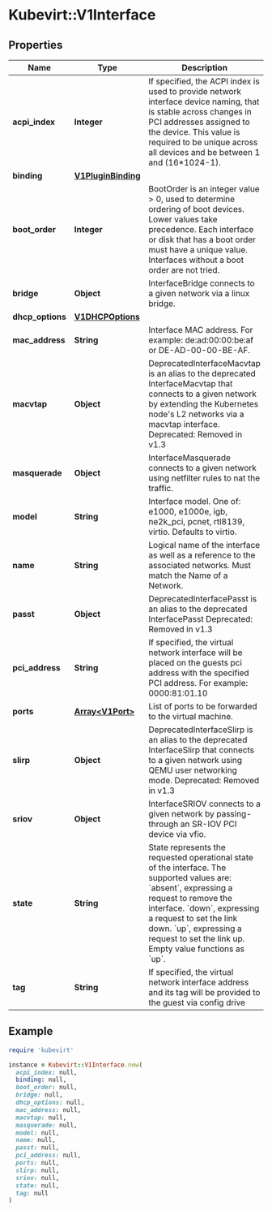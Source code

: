 # Kubevirt::V1Interface

## Properties

| Name | Type | Description | Notes |
| ---- | ---- | ----------- | ----- |
| **acpi_index** | **Integer** | If specified, the ACPI index is used to provide network interface device naming, that is stable across changes in PCI addresses assigned to the device. This value is required to be unique across all devices and be between 1 and (16*1024-1). | [optional] |
| **binding** | [**V1PluginBinding**](V1PluginBinding.md) |  | [optional] |
| **boot_order** | **Integer** | BootOrder is an integer value &gt; 0, used to determine ordering of boot devices. Lower values take precedence. Each interface or disk that has a boot order must have a unique value. Interfaces without a boot order are not tried. | [optional] |
| **bridge** | **Object** | InterfaceBridge connects to a given network via a linux bridge. | [optional] |
| **dhcp_options** | [**V1DHCPOptions**](V1DHCPOptions.md) |  | [optional] |
| **mac_address** | **String** | Interface MAC address. For example: de:ad:00:00:be:af or DE-AD-00-00-BE-AF. | [optional] |
| **macvtap** | **Object** | DeprecatedInterfaceMacvtap is an alias to the deprecated InterfaceMacvtap that connects to a given network by extending the Kubernetes node&#39;s L2 networks via a macvtap interface. Deprecated: Removed in v1.3 | [optional] |
| **masquerade** | **Object** | InterfaceMasquerade connects to a given network using netfilter rules to nat the traffic. | [optional] |
| **model** | **String** | Interface model. One of: e1000, e1000e, igb, ne2k_pci, pcnet, rtl8139, virtio. Defaults to virtio. | [optional] |
| **name** | **String** | Logical name of the interface as well as a reference to the associated networks. Must match the Name of a Network. | [default to &#39;&#39;] |
| **passt** | **Object** | DeprecatedInterfacePasst is an alias to the deprecated InterfacePasst Deprecated: Removed in v1.3 | [optional] |
| **pci_address** | **String** | If specified, the virtual network interface will be placed on the guests pci address with the specified PCI address. For example: 0000:81:01.10 | [optional] |
| **ports** | [**Array&lt;V1Port&gt;**](V1Port.md) | List of ports to be forwarded to the virtual machine. | [optional] |
| **slirp** | **Object** | DeprecatedInterfaceSlirp is an alias to the deprecated InterfaceSlirp that connects to a given network using QEMU user networking mode. Deprecated: Removed in v1.3 | [optional] |
| **sriov** | **Object** | InterfaceSRIOV connects to a given network by passing-through an SR-IOV PCI device via vfio. | [optional] |
| **state** | **String** | State represents the requested operational state of the interface. The supported values are: &#x60;absent&#x60;, expressing a request to remove the interface. &#x60;down&#x60;, expressing a request to set the link down. &#x60;up&#x60;, expressing a request to set the link up. Empty value functions as &#x60;up&#x60;. | [optional] |
| **tag** | **String** | If specified, the virtual network interface address and its tag will be provided to the guest via config drive | [optional] |

## Example

```ruby
require 'kubevirt'

instance = Kubevirt::V1Interface.new(
  acpi_index: null,
  binding: null,
  boot_order: null,
  bridge: null,
  dhcp_options: null,
  mac_address: null,
  macvtap: null,
  masquerade: null,
  model: null,
  name: null,
  passt: null,
  pci_address: null,
  ports: null,
  slirp: null,
  sriov: null,
  state: null,
  tag: null
)
```

